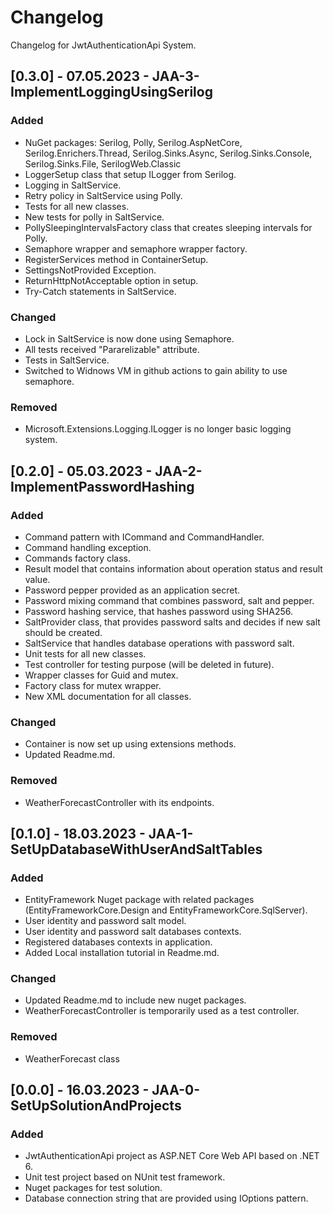 # Changelog

Changelog for JwtAuthenticationApi System. 

## [0.3.0] - 07.05.2023 - JAA-3-ImplementLoggingUsingSerilog

### Added
- NuGet packages: Serilog, Polly, Serilog.AspNetCore, Serilog.Enrichers.Thread, Serilog.Sinks.Async, Serilog.Sinks.Console, 
Serilog.Sinks.File, SerilogWeb.Classic
- LoggerSetup class that setup ILogger from Serilog.
- Logging in SaltService.
- Retry policy in SaltService using Polly.
- Tests for all new classes.
- New tests for polly in SaltService.
- PollySleepingIntervalsFactory class that creates sleeping intervals for Polly.
- Semaphore wrapper and semaphore wrapper factory.
- RegisterServices method in ContainerSetup.
- SettingsNotProvided Exception.
- ReturnHttpNotAcceptable option in setup.
- Try-Catch statements in SaltService. 

### Changed
- Lock in SaltService is now done using Semaphore.
- All tests received "Pararelizable" attribute.
- Tests in SaltService.
- Switched to Widnows VM in github actions to gain ability to use semaphore.

### Removed
- Microsoft.Extensions.Logging.ILogger is no longer basic logging system.

## [0.2.0] - 05.03.2023 - JAA-2-ImplementPasswordHashing

### Added
- Command pattern with ICommand<T> and CommandHandler.
- Command handling exception.
- Commands factory class.
- Result model that contains information about operation status and result value.
- Password pepper provided as an application secret.
- Password mixing command that combines password, salt and pepper.
- Password hashing service, that hashes password using SHA256.
- SaltProvider class, that provides password salts and decides if new salt should be created.
- SaltService that handles database operations with password salt.
- Unit tests for all new classes.
- Test controller for testing purpose (will be deleted in future).
- Wrapper classes for Guid and mutex.
- Factory class for mutex wrapper.
- New XML documentation for all classes.

### Changed
- Container is now set up using extensions methods.
- Updated Readme.md.

### Removed
- WeatherForecastController with its endpoints.

## [0.1.0] - 18.03.2023 - JAA-1-SetUpDatabaseWithUserAndSaltTables

### Added
- EntityFramework Nuget package with related packages (EntityFrameworkCore.Design and EntityFrameworkCore.SqlServer).
- User identity and password salt model.
- User identity and password salt databases contexts.
- Registered databases contexts in application.
- Added Local installation tutorial in Readme.md.

### Changed
- Updated Readme.md to include new nuget packages.
- WeatherForecastController is temporarily used as a test controller.

### Removed
- WeatherForecast class

## [0.0.0] - 16.03.2023 - JAA-0-SetUpSolutionAndProjects

### Added
- JwtAuthenticationApi project as ASP.NET Core Web API based on .NET 6.
- Unit test project based on NUnit test framework.
- Nuget packages for test solution.
- Database connection string that are provided using IOptions pattern.